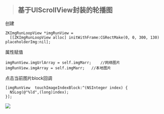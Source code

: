><h2>基于UIScrollView封装的轮播图</h2>

创建
``` objc
ZKImgRunLoopView *imgRunView = 
  [[ZKImgRunLoopView alloc] initWithFrame:CGRectMake(0, 0, 300, 130) placeholderImg:nil];
```
属性赋值
``` objc
imgRunView.imgUrlArray = self.imgMarr;    //网络图片
imgRunView.imgArray = self.imgMarr;   //本地图片
```
点击当前图片block回调
``` objc
[imgRunView  touchImageIndexBlock:^(NSInteger index) {
  NSLog(@"%ld",(long)index);
}];
```
<img src="http://p700.cn/c/1.gif">

